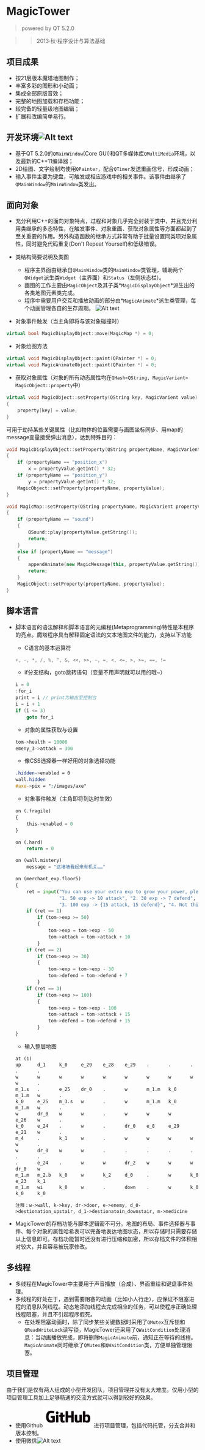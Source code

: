 MagicTower
======================
> powered by QT 5.2.0

> > 2013·秋·程序设计与算法基础  

项目成果
----------
* 按21层版本魔塔地图制作；
* 丰富多彩的图形和小动画；
* 集成全部原版音效；
* 完整的地图加载和存档功能；
* 较完备的轻量级地图编辑；
* 扩展和改编简单易行。

开发环境![Alt text](http://qt-project.org/images/qt13a/Qt-logo.png)
----------
* 基于QT 5.2.0的`QMainWindow`(Core GUI)和QT多媒体库`QMultiMedia`环境，以及最新的C++11编译器；
* 2D绘图、文字绘制均使用`QPainter`，配合`QTimer`发送重画信号，形成动画；
* 输入事件主要为键盘，可触发或相应游戏中的相关事件。该事件由继承了`QMainWindow`的`MainWindow`类发出。


面向对象
----------
* 充分利用C++的面向对象特点，过程和对象几乎完全封装于类中，并且充分利用类继承的多态特性，在触发事件、对象重画、获取对象属性等方面都起到了至关重要的作用。另外构造函数的继承方式非常有助于批量设置同类项对象属性，同时避免代码重复(Don't Repeat Yourself)和低级错误。
* 类结构简要说明及类图

    - 程序主界面由继承自`QMainWindow`类的`MainWindow`类管理，辅助两个`QWidget`派生类`Widget`（主界面）和`Status`（左侧状态栏）。
    - 画图的工作主要由`MagicObject`及其子类*`MagicDisplayObject`*派生出的各类地图元素类完成。
    - 程序中需要用户交互和播放动画的部分由*`MagicAnimate`*派生类管理，每个动画管理各自的生存周期。
![Alt text](http://220.113.7.105/MagicTower/ClassDiagram.png)

* 对象事件触发（当主角即将与该对象碰撞时）

```cpp
virtual bool MagicDisplayObject::move(MagicMap *) = 0;
```
* 对象绘图方法

```cpp
virtual void MagicDisplayObject::paint(QPainter *) = 0;
virtual void MagicAnimateObject::paint(QPainter *) = 0;
```
* 获取对象属性（对象的所有动态属性均在`QHash<QString, MagicVariant> MagicObject::property`中）

```cpp
virtual void MagicObject::setProperty(QString key, MagicVarient value)
{
    property[key] = value;
}
```
可用于劫持某些关键属性（比如物体的位置需要与画图坐标同步、用map的message变量接受弹出消息），达到特殊目的：

```cpp
void MagicDisplayObject::setProperty(QString propertyName, MagicVarient propertyValue)
{
    if (propertyName == "position_x")
        x = propertyValue.getInt() * 32;
    if (propertyName == "position_y")
        y = propertyValue.getInt() * 32;
    MagicObject::setProperty(propertyName, propertyValue);
}
```
```cpp
void MagicMap::setProperty(QString propertyName, MagicVarient propertyValue)
{
    if (propertyName == "sound")
    {
        QSound::play(propertyValue.getString());
        return;
    }
    else if (propertyName == "message")
    {
        appendAnimate(new MagicMessage(this, propertyValue.getString()), true);
        return;
    }
    MagicObject::setProperty(propertyName, propertyValue);
}
```

脚本语言
----------
* 脚本语言的语法解释和脚本语言的元编程(Metaprogramming)特性是本程序的亮点。魔塔程序具有解释固定语法的文本地图文件的能力，支持以下功能
    - C语言的基本运算符
    
    ```cpp
    +, -, *, /, %, ^, &, <<, >>, ~, =, <, <=, >, >=, ==, !=
    ```
    - if分支结构，goto跳转语句（变量不用声明就可以用的哦~）

    ```cpp
    i = 0
    :for_i
    print = i // print为输出至控制台
    i = i + 1
    if (i <= 3)
        goto for_i
    ```
    - 对象的属性获取与设置
    
    ```cpp
    tom->health = 10000
    emeny_3->attack = 300
    ```
    - 像CSS选择器一样好用的对象选择功能
    
    ```css
    .hidden->enabled = 0
    wall.hidden
    #axe->pix = ":/images/axe"
    ```
    - 对象事件触发（主角即将到达时生效）
    
    ```python
    on (.fragile)
    {
        this->enabled = 0
    }
    ```
    ```python
    on (.hard)
        return = 0
    ```
    ```python
    on (wall.mistery)
        message = "这堵墙看起来有机关……"
    ```
    ```python
    on (merchant_exp.floor5)
    {
        ret = input("You can use your extra exp to grow your power, please choose: ",
                    "1. 50 exp -> 10 attack", "2. 30 exp -> 7 defend",
                    "3. 100 exp -> {15 attack, 15 defend}", "4. Not this time.")
        if (ret == 1)
            if (tom->exp >= 50)
            {
                tom->exp = tom->exp - 50
                tom->attack = tom->attack + 10
            }
        if (ret == 2)
            if (tom->exp >= 30)
            {
                tom->exp = tom->exp - 30
                tom->defend = tom->defend + 7
            }
        if (ret == 3)
            if (tom->exp >= 100)
            {
                tom->exp = tom->exp - 100
                tom->attack = tom->attack + 15
                tom->defend = tom->defend + 15
            }
    }
    ```
    - 输入整层地图
    
    ```
    at (1)
    up      d_1	    k_0 	e_29   	e_28   	e_29   	.   	.   	.   	.   	.
    w	    w   	w   	w   	w   	w	    w   	w   	w   	w   	.
    m_1.s	.   	e_25	dr_0	.   	w	    m_1.m  	k_0 	m_1.m	w   	.
    k_0	    e_25	m_3.s	w   	.	    w	    m_1.m	k_0 	m_1.m	w	    .
    w   	dr_0	w   	w   	.   	w   	w   	w   	e_26	w   	.
    k_0	    e_24	.   	w	    .   	dr_0	e_8 	e_29	e_21	w   	.
    m_4	    .   	k_1	    w   	.   	w   	w   	w   	w   	w   	.
    w   	dr_0   	w   	w   	.   	.   	.   	.   	.   	.   	.
    .   	e_24   	.   	w   	w   	dr_2	w   	w   	w   	dr_0	w
    m_1.m  	m_2.b  	k_0	    w	    k_2 	d_0	    .	    w   	k_0     e_23	k_1
    m_1.m	wi  	k_0	    w   	.	    down    .	    w	    k_0	    k_0	    k_0
    ```
    ```
    注释：w->wall, k->key, dr->door, e->enemy, d_0->destionation_upstair, d_1->destionatoin_downstair, m->medicine
    ```

* MagicTower的存档功能与脚本逻辑密不可分。地图的布局、事件选择器与事件、每个对象的属性哈希表可以完备地表达地图状态，所以存储时只需要存储以上信息即可。存档功能暂时还没有进行压缩和加密，所以存档文件的体积相对较大，并且容易被玩家修改。

多线程
---------
* 多线程在MagicTower中主要用于声音播放（合成）、界面重绘和键盘事件处理。
* 多线程的好处在于，遇到需要阻塞的动画（比如小人行走），应保证不阻塞进程的消息队列线程。动态地添加线程去完成相应的任务，可以使程序正确处理线程阻塞，并且不引起程序假死。
    - 在处理阻塞动画时，除了同步某些关键数据时采用了`QMutex`互斥锁和`QReadWriteLock`读写锁，MagicTower还采用了`QWaitCondition`处理消息：当动画播放完成，即将删除`MagicAnimate`前，通知正在等待的线程。`MagicAnimate`同时继承了`QMutex`和`QWaitCondition`类，方便单独管理阻塞。

项目管理
------------
由于我们是仅有两人组成的小型开发团队，项目管理并没有太大难度。仅用小型的项目管理工具加上足够畅通的交流方式就可以得到较好的效果。
* 使用Github![Alt text](github.png)进行项目管理，包括代码托管，分支合并和版本控制。
* 使用微信![Alt text](http://59.66.130.131/upload/upload/249/WeChat55.png)

